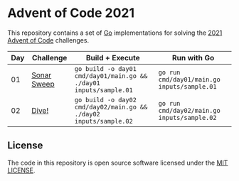 # Advent of Code 2021
This repository contains a set of [Go](https://go.dev/) implementations for solving the [2021 Advent of Code](https://adventofcode.com/2021/) challenges.

 Day | Challenge | Build + Execute | Run with Go
-----|-----------|-----------------|-------------
01   | [Sonar Sweep](https://adventofcode.com/2021/day/1) | `go build -o day01 cmd/day01/main.go && ./day01 inputs/sample.01` | `go run cmd/day01/main.go inputs/sample.01`
02   | [Dive!](https://adventofcode.com/2021/day/2) | `go build -o day02 cmd/day02/main.go && ./day02 inputs/sample.02` | `go run cmd/day02/main.go inputs/sample.02`

## License
The code in this repository is open source software licensed under the [MIT LICENSE](LICENSE.md).
